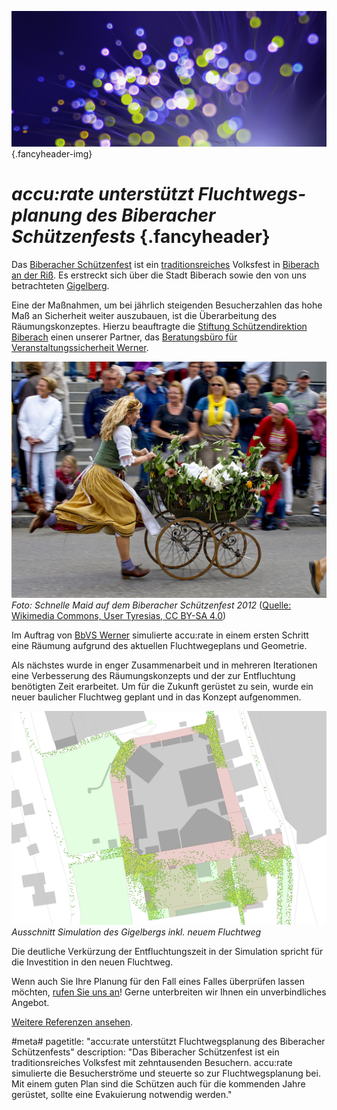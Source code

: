 ![](/img/accurate-bild-3.jpg) {.fancyheader-img}
# *accu:rate unterstützt Flucht&shy;wegs&shy;planung des Biberacher Schützenfests*  {.fancyheader}

Das [Biberacher Schützenfest](http://www.biberacher-schuetzenfest.com/) ist ein [traditionsreiches](http://www.biberacher-schuetzenfest.com/geschichte) Volksfest in [Biberach an der Riß](http://biberach-riss.de/). Es erstreckt sich über die Stadt Biberach sowie den von uns betrachteten [Gigelberg](http://www.openstreetmap.org/#map=16/48.0991/9.7818).

Eine der Maßnahmen, um bei jährlich steigenden Besucherzahlen das hohe Maß an Sicherheit weiter auszubauen, ist die Überarbeitung des Räumungskonzeptes.
Hierzu beauftragte die [Stiftung Schützendirektion Biberach](http://www.biberacher-schuetzenfest.com/schuetzendirektion) einen unserer Partner, das [Beratungsbüro für Veranstaltungssicherheit Werner](http://www.bbvs-werner.com/).


![Foto: Schnelle Maid auf dem Biberacher Schützenfest 2012](/img/referenzen/biberach-schnelle-maid.jpg "Schnelle Maid auf dem Biberacher Schützenfest 2012")
*Foto: Schnelle Maid auf dem Biberacher Schützenfest 2012* ([Quelle: Wikimedia Commons, User Tyresias, CC BY-SA 4.0](https://creativecommons.org/licenses/by-sa/4.0/))


Im Auftrag von [BbVS Werner](http://www.bbvs-werner.com/) simulierte accu:rate in einem ersten Schritt eine Räumung aufgrund des aktuellen Fluchtwegeplans und Geometrie.

Als nächstes wurde in enger Zusammenarbeit und in mehreren Iterationen eine Verbesserung des Räumungskonzepts und der zur Entfluchtung benötigten Zeit erarbeitet.
Um für die Zukunft gerüstet zu sein, wurde ein neuer baulicher Fluchtweg geplant und in das Konzept aufgenommen.


![Ausschnitt Simulation Gigelberg](/img/referenzen/biberach-simulation.png "Ausschnitt Simulation Gigelberg")
*Ausschnitt Simulation des Gigelbergs inkl. neuem Fluchtweg*


Die deutliche Verkürzung der Entfluchtungszeit in der Simulation spricht für die Investition in den neuen Fluchtweg.

Wenn auch Sie Ihre Planung für den Fall eines Falles überprüfen lassen möchten, [rufen Sie uns an](/kontakt)!
Gerne unterbreiten wir Ihnen ein unverbindliches Angebot.


[Weitere Referenzen ansehen](referenzen).


#meta#
pagetitle: "accu:rate unterstützt Fluchtwegsplanung des Biberacher Schützenfests"
description: "Das Biberacher Schützenfest ist ein traditionsreiches Volksfest mit zehntausenden Besuchern. accu:rate simulierte die Besucherströme und steuerte so zur Fluchtwegsplanung bei. Mit einem guten Plan sind die Schützen auch für die kommenden Jahre gerüstet, sollte eine Evakuierung notwendig werden."
